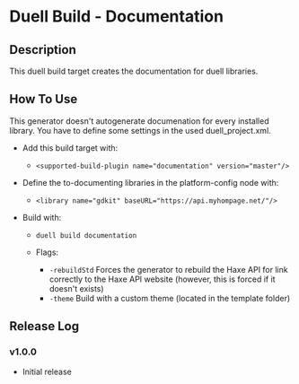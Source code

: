 # Duell Build - Documentation

## Description

This duell build target creates the documentation for duell libraries.

## How To Use

This generator doesn't autogenerate documenation for every installed library. You have to define some
settings in the used duell_project.xml.

* Add this build target with:

    * `<supported-build-plugin name="documentation" version="master"/>`
    
* Define the to-documenting libraries in the platform-config node with:
    
    * `<library name="gdkit" baseURL="https://api.myhompage.net/"/>`
    
* Build with:
    
    * `duell build documentation`
    * Flags:
       
        * `-rebuildStd` Forces the generator to rebuild the Haxe API for link correctly to the Haxe API website (however, this is forced if it doesn't exists)
        * `-theme` Build with a custom theme (located in the template folder)

## Release Log

### v1.0.0

* Initial release